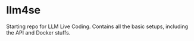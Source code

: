 # llm4se
Starting repo for LLM Live Coding. Contains all the basic setups, including the API and Docker stuffs.

